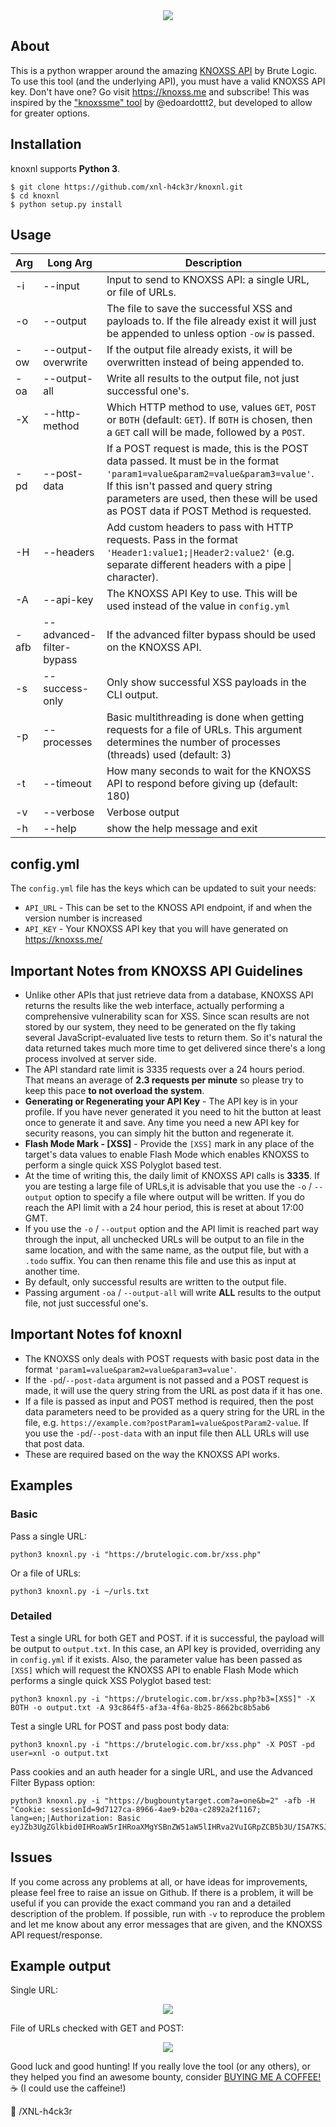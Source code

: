 <center><img src="https://github.com/xnl-h4ck3r/knoxnl/blob/main/knoxnl/images/title.png"></center>

## About

This is a python wrapper around the amazing [KNOXSS API](https://knoxss.me/?page_id=2729) by Brute Logic.
To use this tool (and the underlying API), you must have a valid KNOXSS API key. Don't have one? Go visit https://knoxss.me and subscribe!
This was inspired by the ["knoxssme" tool](https://github.com/edoardottt/lit-bb-hack-tools/tree/main/knoxssme) by @edoardottt2, but developed to allow for greater options.

## Installation

knoxnl supports **Python 3**.

```
$ git clone https://github.com/xnl-h4ck3r/knoxnl.git
$ cd knoxnl
$ python setup.py install
```

## Usage

| Arg  | Long Arg                 | Description                                                                                                                                                                                                                                                |
| ---- | ------------------------ | ---------------------------------------------------------------------------------------------------------------------------------------------------------------------------------------------------------------------------------------------------------- |
| -i   | --input                  | Input to send to KNOXSS API: a single URL, or file of URLs.                                                                                                                                                                                                |
| -o   | --output                 | The file to save the successful XSS and payloads to. If the file already exist it will just be appended to unless option `-ow` is passed.                                                                                                                  |
| -ow  | --output-overwrite       | If the output file already exists, it will be overwritten instead of being appended to.                                                                                                                                                                    |
| -oa  | --output-all             | Write all results to the output file, not just successful one's.                                                                                                                                                                                           |
| -X   | --http-method            | Which HTTP method to use, values `GET`, `POST` or `BOTH` (default: `GET`). If `BOTH` is chosen, then a `GET` call will be made, followed by a `POST`.                                                                                                      |
| -pd  | --post-data              | If a POST request is made, this is the POST data passed. It must be in the format `'param1=value&param2=value&param3=value'`. If this isn't passed and query string parameters are used, then these will be used as POST data if POST Method is requested. |
| -H   | --headers                | Add custom headers to pass with HTTP requests. Pass in the format `'Header1:value1;\|Header2:value2'` (e.g. separate different headers with a pipe \| character).                                                                                          |
| -A   | --api-key                | The KNOXSS API Key to use. This will be used instead of the value in `config.yml`                                                                                                                                                                          |
| -afb | --advanced-filter-bypass | If the advanced filter bypass should be used on the KNOXSS API.                                                                                                                                                                                            |
| -s   | --success-only           | Only show successful XSS payloads in the CLI output.                                                                                                                                                                                                       |
| -p   | --processes              | Basic multithreading is done when getting requests for a file of URLs. This argument determines the number of processes (threads) used (default: 3)                                                                                                        |
| -t   | --timeout                | How many seconds to wait for the KNOXSS API to respond before giving up (default: 180)                                                                                                                                                                     |
| -v   | --verbose                | Verbose output                                                                                                                                                                                                                                             |
| -h   | --help                   | show the help message and exit                                                                                                                                                                                                                             |

## config.yml

The `config.yml` file has the keys which can be updated to suit your needs:

- `API_URL` - This can be set to the KNOSS API endpoint, if and when the version number is increased
- `API_KEY` - Your KNOXSS API key that you will have generated on https://knoxss.me/

## Important Notes from KNOXSS API Guidelines

- Unlike other APIs that just retrieve data from a database, KNOXSS API returns the results like the web interface, actually performing a comprehensive vulnerability scan for XSS. Since scan results are not stored by our system, they need to be generated on the fly taking several JavaScript-evaluated live tests to return them. So it's natural the data returned takes much more time to get delivered since there's a long process involved at server side.
- The API standard rate limit is 3335 requests over a 24 hours period. That means an average of **2.3 requests per minute** so please try to keep this pace **to not overload the system**.
- **Generating or Regenerating your API Key** - The API key is in your profile. If you have never generated it you need to hit the button at least once to generate it and save. Any time you need a new API key for security reasons, you can simply hit the button and regenerate it.
- **Flash Mode Mark - [XSS]** - Provide the `[XSS]` mark in any place of the target's data values to enable Flash Mode which enables KNOXSS to perform a single quick XSS Polyglot based test.
- At the time of writing this, the daily limit of KNOXSS API calls is **3335**. If you are testing a large file of URLs,it is advisable that you use the `-o` / `--output` option to specify a file where output will be written. If you do reach the API limit with a 24 hour period, this is reset at about 17:00 GMT.
- If you use the `-o` / `--output` option and the API limit is reached part way through the input, all unchecked URLs will be output to an file in the same location, and with the same name, as the output file, but with a `.todo` suffix. You can then rename this file and use this as input at another time.
- By default, only successful results are written to the output file.
- Passing argument `-oa` / `--output-all` will write **ALL** results to the output file, not just successful one's.

## Important Notes fof knoxnl

- The KNOXSS only deals with POST requests with basic post data in the format `'param1=value&param2=value&param3=value'`.
- If the `-pd`/`--post-data` argument is not passed and a POST request is made, it will use the query string from the URL as post data if it has one.
- If a file is passed as input and POST method is required, then the post data parameters need to be provided as a query string for the URL in the file, e.g. `https://example.com?postParam1=value&postParam2-value`. If you use the `-pd`/`--post-data` with an input file then ALL URLs will use that post data.
- These are required based on the way the KNOXSS API works.

## Examples

### Basic

Pass a single URL:

```
python3 knoxnl.py -i "https://brutelogic.com.br/xss.php"
```

Or a file of URLs:

```
python3 knoxnl.py -i ~/urls.txt
```

### Detailed

Test a single URL for both GET and POST. if it is successful, the payload will be output to `output.txt`. In this case, an API key is provided, overriding any in `config.yml` if it exists. Also, the parameter value has been passed as `[XSS]` which will request the KNOXSS API to enable Flash Mode which performs a single quick XSS Polyglot based test:

```
python3 knoxnl.py -i "https://brutelogic.com.br/xss.php?b3=[XSS]" -X BOTH -o output.txt -A 93c864f5-af3a-4f6a-8b25-8662bc8b5ab6
```

Test a single URL for POST and pass post body data:

```
python3 knoxnl.py -i "https://brutelogic.com.br/xss.php" -X POST -pd user=xnl -o output.txt
```

Pass cookies and an auth header for a single URL, and use the Advanced Filter Bypass option:

```
python3 knoxnl.py -i "https://bugbountytarget.com?a=one&b=2" -afb -H "Cookie: sessionId=9d7127ca-8966-4ae9-b20a-c2892a2f1167; lang=en;|Authorization: Basic eyJZb3UgZGlkbid0IHRoaW5rIHRoaXMgYSBnZW51aW5lIHRva2VuIGRpZCB5b3U/ISA7KSJ9"
```

## Issues

If you come across any problems at all, or have ideas for improvements, please feel free to raise an issue on Github. If there is a problem, it will be useful if you can provide the exact command you ran and a detailed description of the problem. If possible, run with `-v` to reproduce the problem and let me know about any error messages that are given, and the KNOXSS API request/response.

## Example output

Single URL:

<center><img src="https://github.com/xnl-h4ck3r/knoxnl/blob/main/knoxnl/images/example1.png"></center>

File of URLs checked with GET and POST:

<center><img src="https://github.com/xnl-h4ck3r/knoxnl/blob/main/knoxnl/images/example2.png"></center>

Good luck and good hunting!
If you really love the tool (or any others), or they helped you find an awesome bounty, consider [BUYING ME A COFFEE!](https://ko-fi.com/xnlh4ck3r) ☕ (I could use the caffeine!)

🤘 /XNL-h4ck3r
